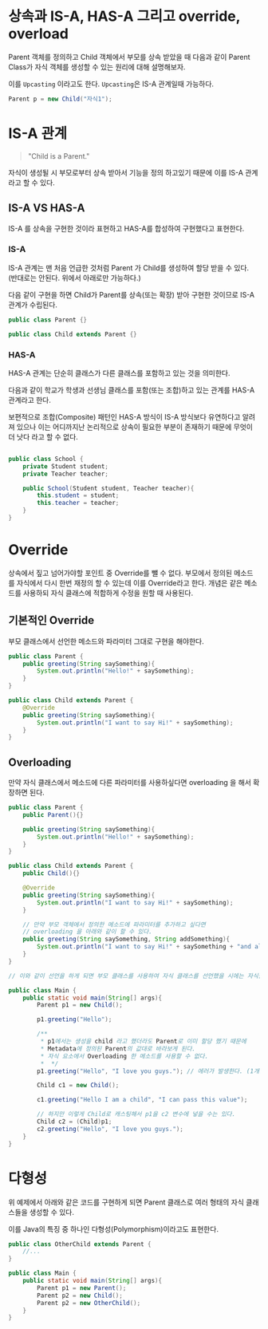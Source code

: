 # 상속과 IS-A, HAS-A 그리고 override, overload

Parent 객체를 정의하고 Child 객체에서 부모를 상속 받았을 때 다음과 같이 Parent Class가 자식 객체를 생성할 수 있는 원리에 대해 설명해보자.

이를 `Upcasting` 이라고도 한다. `Upcasting`은 IS-A 관계일때 가능하다.

```java
Parent p = new Child("자식1");
```

# IS-A 관계

> "Child is a Parent."

자식이 생성될 시 부모로부터 상속 받아서 기능을 정의 하고있기 때문에 이를 IS-A 관계 라고 할 수 있다.

## IS-A VS HAS-A

IS-A 를 상속을 구현한 것이라 표현하고 HAS-A를 합성하여 구현했다고 표현한다.

### IS-A

IS-A 관계는 맨 처음 언급한 것처럼 Parent 가 Child를 생성하여 할당 받을 수 있다. (반대로는 안된다. 위에서 아래로만 가능하다.)

다음 같이 구현을 하면 Child가 Parent를 상속(또는 확장) 받아 구현한 것이므로 IS-A 관계가 수립된다.

```java
public class Parent {}

public class Child extends Parent {}
```

### HAS-A

HAS-A 관계는 단순히 클래스가 다른 클래스를 포함하고 있는 것을 의미한다.

다음과 같이 학교가 학생과 선생님 클래스를 포함(또는 조합)하고 있는 관계를 HAS-A 관계라고 한다.

보편적으로 조합(Composite) 패턴인 HAS-A 방식이 IS-A 방식보다 유연하다고 알려져 있으나 이는 어디까지난 논리적으로 상속이 필요한 부분이 존재하기 때문에 무엇이 더 낫다 라고 할 수 없다.

```java

public class School {
    private Student student;
    private Teacher teacher;

    public School(Student student, Teacher teacher){
        this.student = student;
        this.teacher = teacher;
    }
}

```

# Override

상속에서 짚고 넘어가야할 포인트 중 Override를 뺄 수 없다. 부모에서 정의된 메소드를 자식에서 다시 한번 재정의 할 수 있는데 이를 Override라고 한다. 개념은 같은 메소드를 사용하되 자식 클래스에 적합하게 수정을 원할 때 사용된다.

## 기본적인 Override

부모 클래스에서 선언한 메소드와 파라미터 그대로 구현을 해야한다.

```java
public class Parent {
    public greeting(String saySomething){
        System.out.println("Hello!" + saySomething);
    }
}

public class Child extends Parent {
    @Override
    public greeting(String saySomething){
        System.out.println("I want to say Hi!" + saySomething);
    }
}
```

## Overloading

만약 자식 클래스에서 메소드에 다른 파라미터를 사용하싶다면 overloading 을 해서 확장하면 된다.

```java
public class Parent {
    public Parent(){}

    public greeting(String saySomething){
        System.out.println("Hello!" + saySomething);
    }
}

public class Child extends Parent {
    public Child(){}

    @Override
    public greeting(String saySomething){
        System.out.println("I want to say Hi!" + saySomething);
    }

    // 만약 부모 객체에서 정의한 메소드에 파라미터를 추가하고 싶다면
    // overloading 을 아래와 같이 할 수 있다.
    public greeting(String saySomething, String addSomething){
        System.out.println("I want to say Hi!" + saySomething + "and also" + addSomething);
    }
}

// 이와 같이 선언을 하게 되면 부모 클래스를 사용하여 자식 클래스를 선언했을 시에는 자식클래스에서 선언된 파라미터 두개를 넘겨주는 메소드를 사용 할 수 없게 된다.

public class Main {
    public static void main(String[] args){
        Parent p1 = new Child();

        p1.greeting("Hello");

        /**
         * p1에서는 생성을 child 라고 했더라도 Parent로 이미 할당 했기 때문에
         * Metadata에 정의된 Parent의 값대로 바라보게 된다.
         * 자식 요소에서 Overloading 한 메소드를 사용할 수 없다.
         *  */
        p1.greeting("Hello", "I love you guys."); // 에러가 발생한다. (1개의 인수가 필요하지만 2이(가) 발견되었습니다.)

        Child c1 = new Child();

        c1.greeting("Hello I am a child", "I can pass this value");

        // 하지만 이렇게 Child로 캐스팅해서 p1을 c2 변수에 넣을 수는 있다.
        Child c2 = (Child)p1;
        c2.greeting("Hello", "I love you guys.");
    }
}
```

# 다형성

위 예제에서 아래와 같은 코드를 구현하게 되면 Parent 클래스로 여러 형태의 자식 클래스들을 생성할 수 있다.

이를 Java의 특징 중 하나인 다형성(Polymorphism)이라고도 표현한다.

```java
public class OtherChild extends Parent {
    //...
}

public class Main {
    public static void main(String[] args){
        Parent p1 = new Parent();
        Parent p2 = new Child();
        Parent p2 = new OtherChild();
    }
}

```
